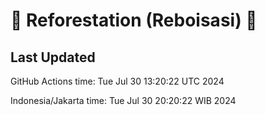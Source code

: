 
# 🌳 Reforestation (Reboisasi) 🌲

## Last Updated

GitHub Actions time: Tue Jul 30 13:20:22 UTC 2024

Indonesia/Jakarta time: Tue Jul 30 20:20:22 WIB 2024
